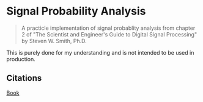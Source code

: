 # Signal Probability Analysis

> A practicle implementation of signal probablity analysis from chapter 2 of "The Scientist and Engineer's Guide to Digital Signal Processing" by Steven W. Smith, Ph.D. 

This is purely done for my understanding and is not intended to be 
used in production.

## Citations

[Book](http://www.dspguide.com/)
